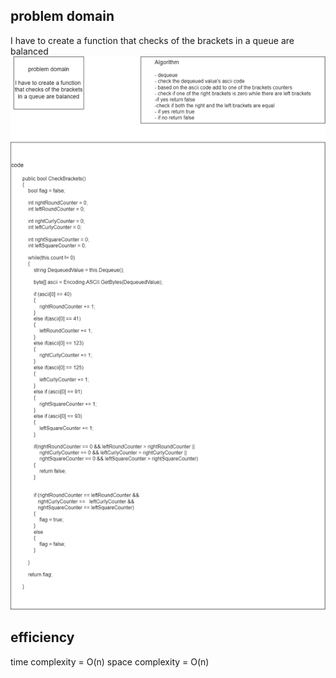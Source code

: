 ﻿
## problem domain


I have to create a function  that checks of the brackets in a queue are balanced
![](chall-13.drawio.png)


## efficiency

time complexity = O(n)
space complexity = O(n)